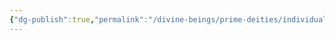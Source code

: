 ```yaml
---
{"dg-publish":true,"permalink":"/divine-beings/prime-deities/individual/wee-jas/","dgHomeLink":true,"dgPassFrontmatter":false}
---
```

